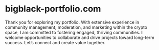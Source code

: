 # bigblack-portfolio.com
Thank you for exploring my portfolio. With extensive experience in community management, moderation, and marketing within the crypto space, I am committed to fostering engaged, thriving communities. I welcome opportunities to collaborate and drive projects toward long-term success. Let’s connect and create value together.
